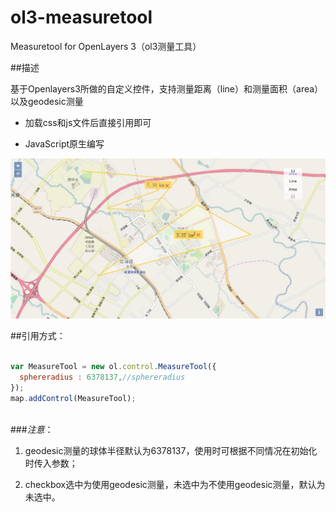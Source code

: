 # ol3-measuretool
Measuretool for OpenLayers 3（ol3测量工具）

##描述

基于Openlayers3所做的自定义控件，支持测量距离（line）和测量面积（area）以及geodesic测量

* 加载css和js文件后直接引用即可

* JavaScript原生编写

![image](https://github.com/giser-yugang/ol3-measuretool/blob/master/prtsc.jpg)

##引用方式：

```javascript 
  
var MeasureTool = new ol.control.MeasureTool({
  sphereradius : 6378137,//sphereradius
});
map.addControl(MeasureTool);
  
```

###*注意*：

1. geodesic测量的球体半径默认为6378137，使用时可根据不同情况在初始化时传入参数；

2. checkbox选中为使用geodesic测量，未选中为不使用geodesic测量，默认为未选中。
